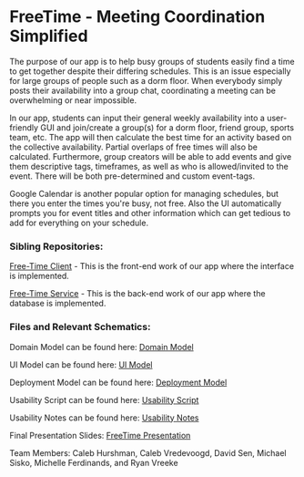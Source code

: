 # FreeTime - Meeting Coordination Simplified

The purpose of our app is to help busy groups of students easily find a time to get together despite their differing schedules. This is an issue especially for large groups of people such as a dorm floor. When everybody simply posts their availability into a group chat, coordinating a meeting can be overwhelming or near impossible.

In our app, students can input their general weekly availability into a user-friendly GUI and join/create a group(s) for a dorm floor, friend group, sports team, etc. The app will then calculate the best time for an activity based on the collective availability. Partial overlaps of free times will also be calculated. Furthermore, group creators will be able to add events and give them descriptive tags, timeframes, as well as who is allowed/invited to the event. There will be both pre-determined and custom event-tags.

Google Calendar is another popular option for managing schedules, but there you enter the times you're busy, not free. Also the UI automatically prompts you for event titles and other information which can get tedious to add for everything on your schedule.

### Sibling Repositories:

[Free-Time Client](https://github.com/calvin-cs262-fall2020-teamD/freetime-client) - This is the front-end work of our app where the interface is implemented.

[Free-Time Service](https://github.com/calvin-cs262-fall2020-teamD/freetime-service) - This is the back-end work of our app where the database is implemented.

### Files and Relevant Schematics:

  Domain Model can be found here: [Domain Model](https://github.com/calvin-cs262-fall2020-teamD/freetime-project/blob/master/domainModel.png)

  UI Model can be found here: [UI Model](https://github.com/calvin-cs262-fall2020-teamD/freetime-project/blob/master/uiModel.png)

  Deployment Model can be found here: [Deployment Model](https://github.com/calvin-cs262-fall2020-teamD/freetime-project/blob/master/deploymentModel.png)

  Usability Script can be found here: [Usability Script](https://github.com/calvin-cs262-fall2020-teamD/freetime-project/blob/master/Usability_Script_v7.pdf)
  
  Usability Notes can be found here: [Usability Notes](https://github.com/calvin-cs262-fall2020-teamD/freetime-project/blob/master/User_Report.pdf)
  
  Final Presentation Slides: [FreeTime Presentation](https://docs.google.com/presentation/d/1iOKJNzBBa4xkLOwWO9vmuAHVfgIpYGsI3i2g_L8u2GM/edit#slide=id.g786ce5d372_0_72)

Team Members: Caleb Hurshman, Caleb Vredevoogd, David Sen,
Michael Sisko, Michelle Ferdinands, and Ryan Vreeke
